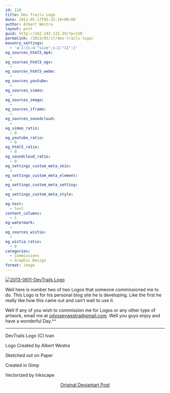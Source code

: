```yaml
---
id: 110
title: Dev Trails Logo
date: 2013-05-17T05:25:16+00:00
author: Albert Westra
layout: post
guid: http://162.243.132.39/?p=110
permalink: /2013/05/17/dev-trails-logo/
masonry_settings:
  - 'a:1:{s:4:"size";s:2:"11";}'
eg_sources_html5_mp4:
  - 
eg_sources_html5_ogv:
  - 
eg_sources_html5_webm:
  - 
eg_sources_youtube:
  - 
eg_sources_vimeo:
  - 
eg_sources_image:
  - 
eg_sources_iframe:
  - 
eg_sources_soundcloud:
  - 
eg_vimeo_ratio:
  - 0
eg_youtube_ratio:
  - 0
eg_html5_ratio:
  - 0
eg_soundcloud_ratio:
  - 0
eg_settings_custom_meta_skin:
  - 
eg_settings_custom_meta_element:
  - 
eg_settings_custom_meta_setting:
  - 
eg_settings_custom_meta_style:
  - 
eg-test:
  - test
content_columns:
  - 1
eg-watermark:
  - 
eg_sources_wistia:
  - 
eg_wistia_ratio:
  - 0
categories:
  - Commissions
  - Graphic Design
format: image
---
```

[<img class="aligncenter size-full wp-image-1051" src="http://i0.wp.com/www.odysseywestra.com/wp-content/uploads/2013/05/2013-0611-DevTrails-Logo.jpg?fit=900%2C900" alt="2013-0611-DevTrails Logo" srcset="http://i0.wp.com/www.odysseywestra.com/wp-content/uploads/2013/05/2013-0611-DevTrails-Logo.jpg?w=900 900w, http://i0.wp.com/www.odysseywestra.com/wp-content/uploads/2013/05/2013-0611-DevTrails-Logo.jpg?resize=200%2C200 200w, http://i0.wp.com/www.odysseywestra.com/wp-content/uploads/2013/05/2013-0611-DevTrails-Logo.jpg?resize=500%2C500 500w, http://i0.wp.com/www.odysseywestra.com/wp-content/uploads/2013/05/2013-0611-DevTrails-Logo.jpg?resize=300%2C300 300w" sizes="(max-width: 900px) 100vw, 900px" data-recalc-dims="1" />](http://i0.wp.com/www.odysseywestra.com/wp-content/uploads/2013/05/2013-0611-DevTrails-Logo.jpg)

<!--more-->Well here is number two of two Logos that someone commissioned me to do. This Logo is for his personal blog site he is developing. Like the first he really like how this came out and can&#8217;t wait to use it.

Well if any of you wish to commission me for Logos or any other type of artwork, email me at odysseywestra@gmail.com. Well you guys enjoy and have a wonderful Day.^^

* * *

DevTrails Logo (C) Ivan

Logo Created by Albert Westra

Sketched out on Paper
  
Created in Gimp
  
Vectorized by Inkscape

<p style="text-align: center;">
  <a title="Original Deviantart Post" href="http://fav.me/d65el7l" target="_blank">Original Deviantart Post</a>
</p>